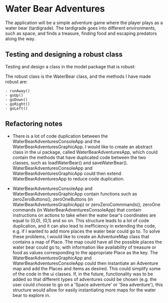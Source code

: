 # Water Bear Adventures

 The application will be a simple adventure game where the player 
 plays as a water bear (tardigrade). The tardigrade goes into different environments,
 such as space, and finds a treasure, finding food and escaping predators along the way.
     
## Testing and designing a robust class

Testing and design a class in the model package that is robust:

The robust class is the WaterBear class, and the methods I have made robust are:

    - runAway()
    - goUp()
    - goDown()
    - goRight()
    - goLeft()
    
## Refactoring notes

   - There is a lot of code duplication between the WaterBearAdventuresConsoleApp and the WaterBearAdventuresGraphicApp.
    I would like to create an abstract class in the ui package, called WaterBearAdventuresApp, which could contain the 
    methods that have duplicated code between the two classes, such as loadWaterBear() and saveWaterBear().
    WaterBearAdventuresConsoleApp and WaterBearAdventuresGraphicApp could then extend WaterBearAdventuresApp to 
    reduce code duplication.
    
   - WaterBearAdventuresConsoleApp and WaterBearAdventuresGraphicApp contain functions such as zeroZeroButtons(), 
   zeroOneButtons (in WaterBearAdventuresGraphicApp) or zeroZeroCommmands(), zeroOne commands 
   (in WaterBearAdventuresConsoleApp) that contain instructions on actions to take when the water bear's coordinates are
   equal to (0,0), (0,1) and so on. This structure leads to a lot of code duplication, and it can also lead to 
   inefficiency in extending the code, e.g. if I wanted to add more places the water bear could go to. To solve these 
   problems, I would like to create an AdventureMap class that contains a map of Place. The map could have all 
   the possible places the water bear could go to, with information like availability of treasure or food as values 
   corresponding to the appropriate Place as the key. The WaterBearAdventuresGraphicApp and 
   WaterBearAdventuresConsoleApp could then instantiate an Adventure map and add the Places and items as desired. This
   could simplify some of the code in the ui classes. If, in the future, functionality was to be added so that different
   types of adventures could be chosen (e.g. the user could choose to go on a 'Space adventure' or 'Sea adventure'), 
   this structure would allow for easily instantiating more maps for the water bear to explore in. 
  
   




